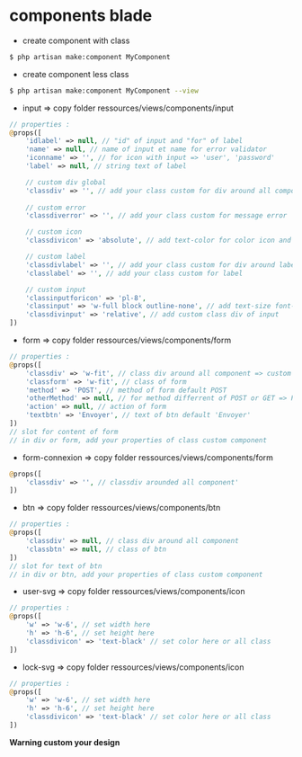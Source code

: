 # components blade  

- create component with class  
```bash
$ php artisan make:component MyComponent
```  

- create component less class  
```bash
$ php artisan make:component MyComponent --view
```

- input => copy folder ressources/views/components/input  
```php
// properties :
@props([
    'idlabel' => null, // "id" of input and "for" of label
    'name' => null, // name of input et name for error validator
    'iconname' => '', // for icon with input => 'user', 'password'
    'label' => null, // string text of label

    // custom div global
    'classdiv' => '', // add your class custom for div around all component
    
    // custom error
    'classdiverror' => '', // add your class custom for message error

    // custom icon
    'classdivicon' => 'absolute', // add text-color for color icon and top , top equal padding of input

    // custom label
    'classdivlabel' => '', // add your class custom for div around label
    'classlabel' => '', // add your class custom for label

    // custom input
    'classinputforicon' => 'pl-8',
    'classinput' => 'w-full block outline-none', // add text-size font-weight padding text-color bg-color
    'classdivinput' => 'relative', // add custom class div of input 
])
```
- form => copy folder ressources/views/components/form
```php
// properties :
@props([
    'classdiv' => 'w-fit', // class div around all component => custom this for width for input
    'classform' => 'w-fit', // class of form
    'method' => 'POST', // method of form default POST
    'otherMethod' => null, // for method differrent of POST or GET => PUT , DELETE
    'action' => null, // action of form
    'textbtn' => 'Envoyer', // text of btn default 'Envoyer'
])
// slot for content of form
// in div or form, add your properties of class custom component 
```  
- form-connexion => copy folder ressources/views/components/form  
```php
@props([
    'classdiv' => '', // classdiv arounded all component' 
])
```  
- btn => copy folder ressources/views/components/btn  
```php
// properties :
@props([
    'classdiv' => null, // class div around all component
    'classbtn' => null, // class of btn
])
// slot for text of btn
// in div or btn, add your properties of class custom component
```  

- user-svg => copy folder ressources/views/components/icon  
```php
// properties :
@props([
    'w' => 'w-6', // set width here
    'h' => 'h-6', // set height here
    'classdivicon' => 'text-black' // set color here or all class
])
```  

- lock-svg => copy folder ressources/views/components/icon  
```php
// properties :
@props([
    'w' => 'w-6', // set width here
    'h' => 'h-6', // set height here
    'classdivicon' => 'text-black' // set color here or all class
])
```  

**Warning custom your design**  
